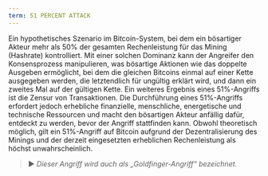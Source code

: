 ```yaml
---
term: 51 PERCENT ATTACK
---
```


Ein hypothetisches Szenario im Bitcoin-System, bei dem ein bösartiger Akteur mehr als 50% der gesamten Rechenleistung für das Mining (Hashrate) kontrolliert. Mit einer solchen Dominanz kann der Angreifer den Konsensprozess manipulieren, was bösartige Aktionen wie das doppelte Ausgeben ermöglicht, bei dem die gleichen Bitcoins einmal auf einer Kette ausgegeben werden, die letztendlich für ungültig erklärt wird, und dann ein zweites Mal auf der gültigen Kette. Ein weiteres Ergebnis eines 51%-Angriffs ist die Zensur von Transaktionen. Die Durchführung eines 51%-Angriffs erfordert jedoch erhebliche finanzielle, menschliche, energetische und technische Ressourcen und macht den bösartigen Akteur anfällig dafür, entdeckt zu werden, bevor der Angriff stattfinden kann. Obwohl theoretisch möglich, gilt ein 51%-Angriff auf Bitcoin aufgrund der Dezentralisierung des Minings und der derzeit eingesetzten erheblichen Rechenleistung als höchst unwahrscheinlich.

> ► *Dieser Angriff wird auch als „Goldfinger-Angriff“ bezeichnet.*